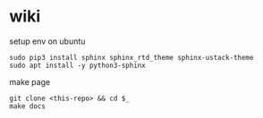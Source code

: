 # wiki

setup env on ubuntu
```
sudo pip3 install sphinx sphinx_rtd_theme sphinx-ustack-theme
sudo apt install -y python3-sphinx
```

make page
```
git clone <this-repo> && cd $_
make docs
```

